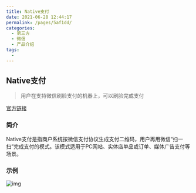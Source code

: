 ```yaml
---
title: Native支付
date: 2021-06-28 12:44:17
permalink: /pages/5af1dd/
categories:
  - 第三方
  - 微信
  - 产品介绍
tags:
  - 
---
```


## Native支付

> 用户在支持微信刷脸支付的机器上，可以刷脸完成支付

[官方链接](https://pay.weixin.qq.com/index.php/public/product/detail?pid=38&productType=0)



### 简介

Native支付是指商户系统按微信支付协议生成支付二维码，用户再用微信“扫一扫”完成支付的模式。该模式适用于PC网站、实体店单品或订单、媒体广告支付等场景。

### 示例

![img](http://productcenter-10005922.file.myqcloud.com/Native.png1542790258_nYm.png)



